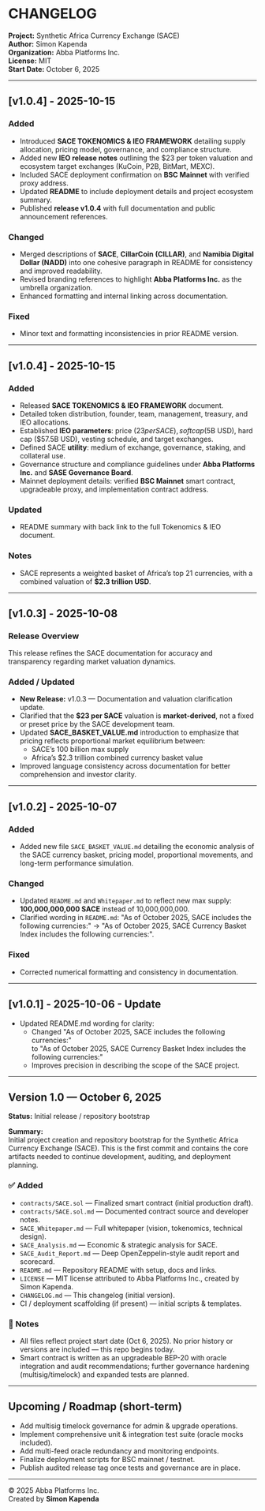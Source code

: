 # CHANGELOG

**Project:** Synthetic Africa Currency Exchange (SACE)  
**Author:** Simon Kapenda  
**Organization:** Abba Platforms Inc.  
**License:** MIT  
**Start Date:** October 6, 2025

---

## [v1.0.4] - 2025-10-15

### Added
- Introduced **SACE TOKENOMICS & IEO FRAMEWORK** detailing supply allocation, pricing model, governance, and compliance structure.
- Added new **IEO release notes** outlining the $23 per token valuation and ecosystem target exchanges (KuCoin, P2B, BitMart, MEXC).
- Included SACE deployment confirmation on **BSC Mainnet** with verified proxy address.
- Updated **README** to include deployment details and project ecosystem summary.
- Published **release v1.0.4** with full documentation and public announcement references.

### Changed
- Merged descriptions of **SACE**, **CillarCoin (CILLAR)**, and **Namibia Digital Dollar (NADD)** into one cohesive paragraph in README for consistency and improved readability.
- Revised branding references to highlight **Abba Platforms Inc.** as the umbrella organization.
- Enhanced formatting and internal linking across documentation.

### Fixed
- Minor text and formatting inconsistencies in prior README version.

---

## [v1.0.4] - 2025-10-15
### Added
- Released **SACE TOKENOMICS & IEO FRAMEWORK** document.
- Detailed token distribution, founder, team, management, treasury, and IEO allocations.
- Established **IEO parameters**: price ($23 per SACE), soft cap ($5B USD), hard cap ($57.5B USD), vesting schedule, and target exchanges.
- Defined SACE **utility**: medium of exchange, governance, staking, and collateral use.
- Governance structure and compliance guidelines under **Abba Platforms Inc.** and **SASE Governance Board**.
- Mainnet deployment details: verified **BSC Mainnet** smart contract, upgradeable proxy, and implementation contract address.

### Updated
- README summary with back link to the full Tokenomics & IEO document.

### Notes
- SACE represents a weighted basket of Africa’s top 21 currencies, with a combined valuation of **$2.3 trillion USD**.

---

## [v1.0.3] - 2025-10-08
### Release Overview
This release refines the SACE documentation for accuracy and transparency regarding market valuation dynamics.

### Added / Updated
- **New Release:** v1.0.3 — Documentation and valuation clarification update.
- Clarified that the **$23 per SACE** valuation is **market-derived**, not a fixed or preset price by the SACE development team.
- Updated **SACE_BASKET_VALUE.md** introduction to emphasize that pricing reflects proportional market equilibrium between:
  - SACE’s 100 billion max supply  
  - Africa’s $2.3 trillion combined currency basket value
- Improved language consistency across documentation for better comprehension and investor clarity.

---

## [v1.0.2] - 2025-10-07
### Added
- Added new file `SACE_BASKET_VALUE.md` detailing the economic analysis of the SACE currency basket, pricing model, proportional movements, and long-term performance simulation.

### Changed
- Updated `README.md` and `Whitepaper.md` to reflect new max supply: **100,000,000,000 SACE** instead of 10,000,000,000.
- Clarified wording in `README.md`: "As of October 2025, SACE includes the following currencies:" → "As of October 2025, SACE Currency Basket Index includes the following currencies:".

### Fixed
- Corrected numerical formatting and consistency in documentation.

---

## [v1.0.1] - 2025-10-06 - Update
- Updated README.md wording for clarity:
  - Changed "As of October 2025, SACE includes the following currencies:"  
    to "As of October 2025, SACE Currency Basket Index includes the following currencies:"  
  - Improves precision in describing the scope of the SACE project.
 
---

## Version 1.0 — October 6, 2025
**Status:** Initial release / repository bootstrap

**Summary:**  
Initial project creation and repository bootstrap for the Synthetic Africa Currency Exchange (SACE). This is the first commit and contains the core artifacts needed to continue development, auditing, and deployment planning.

### ✅ Added
- `contracts/SACE.sol` — Finalized smart contract (initial production draft).  
- `contracts/SACE.sol.md` — Documented contract source and developer notes.  
- `SACE_Whitepaper.md` — Full whitepaper (vision, tokenomics, technical design).  
- `SACE_Analysis.md` — Economic & strategic analysis for SACE.  
- `SACE_Audit_Report.md` — Deep OpenZeppelin-style audit report and scorecard.  
- `README.md` — Repository README with setup, docs and links.  
- `LICENSE` — MIT license attributed to Abba Platforms Inc., created by Simon Kapenda.  
- `CHANGELOG.md` — This changelog (initial version).  
- CI / deployment scaffolding (if present) — initial scripts & templates.

### 🔧 Notes
- All files reflect project start date (Oct 6, 2025). No prior history or versions are included — this repo begins today.
- Smart contract is written as an upgradeable BEP-20 with oracle integration and audit recommendations; further governance hardening (multisig/timelock) and expanded tests are planned.

---

## Upcoming / Roadmap (short-term)
- Add multisig timelock governance for admin & upgrade operations.  
- Implement comprehensive unit & integration test suite (oracle mocks included).  
- Add multi-feed oracle redundancy and monitoring endpoints.  
- Finalize deployment scripts for BSC mainnet / testnet.  
- Publish audited release tag once tests and governance are in place.

---

© 2025 Abba Platforms Inc.  
Created by **Simon Kapenda**
